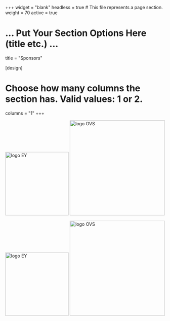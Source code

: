 +++
widget = "blank"
headless = true  # This file represents a page section.
weight = 70 
active = true

# ... Put Your Section Options Here (title etc.) ...
title = "Sponsors"

[design]
  # Choose how many columns the section has. Valid values: 1 or 2.
  columns = "1"
+++

<!--
#![alt_text](/static/images/logo_EY.jpg)

<p float="left">
    <img src="/static/images/logo_EY.jpg" alt="logo EY" width="100px" />
    <img src="/images/logo_OVS.svg" alt="logo OVS" width="100px" />
</p>
-->

<p float="left">
  <img src="https://recsys.acm.org/wp-content/uploads/2024/08/EY_platinum.jpg" alt="logo EY" width="200" display="inline-block" />
  <img src="https://recsys.acm.org/wp-content/uploads/2024/08/OVS.png" alt="logo OVS" width="300" display="inline-block" />
</p>

<div style="inline-block;">
  <img src="https://recsys.acm.org/wp-content/uploads/2024/08/EY_platinum.jpg" alt="logo EY" width="200" />
  <img src="https://recsys.acm.org/wp-content/uploads/2024/08/OVS.png" alt="logo OVS" width="300" />
</div>
